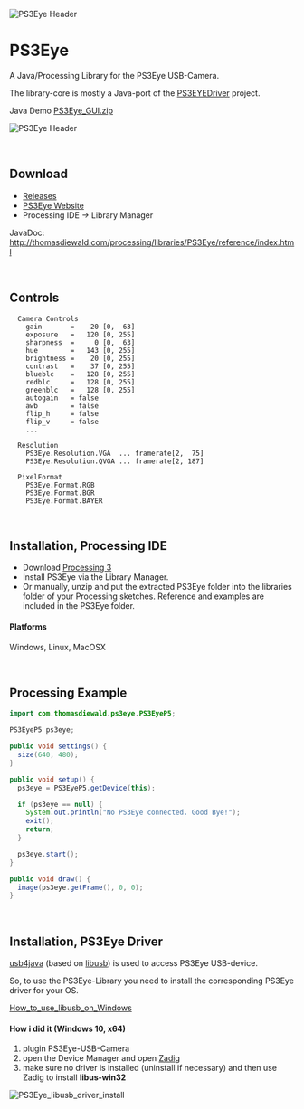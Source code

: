 ![PS3Eye Header](http://thomasdiewald.com/processing/libraries/PS3Eye/PS3Eye_header.jpg)

# PS3Eye
A Java/Processing Library for the PS3Eye USB-Camera.

The library-core is mostly a Java-port of the [PS3EYEDriver](https://github.com/inspirit/PS3EYEDriver) project.

Java Demo [PS3Eye_GUI.zip](https://github.com/diwi/PS3Eye/files/939853/PS3Eye_GUI.zip)

![PS3Eye Header](http://thomasdiewald.com/processing/libraries/PS3Eye/PS3Eye_capture.jpg)


<br>

## Download
+ [Releases](https://github.com/diwi/PS3Eye/releases)
+ [PS3Eye Website](http://thomasdiewald.com/processing/libraries/PS3Eye/)
+ Processing IDE -> Library Manager

JavaDoc: http://thomasdiewald.com/processing/libraries/PS3Eye/reference/index.html


<br>

## Controls
```
  Camera Controls
    gain       =    20 [0,  63]
    exposure   =   120 [0, 255]
    sharpness  =     0 [0,  63]
    hue        =   143 [0, 255]
    brightness =    20 [0, 255]
    contrast   =    37 [0, 255]
    blueblc    =   128 [0, 255]
    redblc     =   128 [0, 255]
    greenblc   =   128 [0, 255]
    autogain   = false     
    awb        = false
    flip_h     = false
    flip_v     = false
    ...
  
  Resolution
    PS3Eye.Resolution.VGA  ... framerate[2,  75]
    PS3Eye.Resolution.QVGA ... framerate[2, 187]
  
  PixelFormat
    PS3Eye.Format.RGB
    PS3Eye.Format.BGR
    PS3Eye.Format.BAYER
```

<br>

## Installation, Processing IDE

- Download [Processing 3](https://processing.org/download/?processing)
- Install PS3Eye via the Library Manager.
- Or manually, unzip and put the extracted PS3Eye folder into the libraries folder of your Processing sketches. Reference and examples are included in the PS3Eye folder. 

#### Platforms
Windows, Linux, MacOSX

<br>

## Processing Example

```java
import com.thomasdiewald.ps3eye.PS3EyeP5;

PS3EyeP5 ps3eye;

public void settings() {
  size(640, 480);
}

public void setup() {
  ps3eye = PS3EyeP5.getDevice(this);

  if (ps3eye == null) {
    System.out.println("No PS3Eye connected. Good Bye!");
    exit();
    return;
  } 

  ps3eye.start();
}

public void draw() {
  image(ps3eye.getFrame(), 0, 0);
}
```

<br>

## Installation, PS3Eye Driver

[usb4java](http://usb4java.org/) (based on [libusb](http://libusb.info/)) is used to access PS3Eye USB-device.

So, to use the PS3Eye-Library you need to install the corresponding PS3Eye driver for your OS.

[How_to_use_libusb_on_Windows](https://github.com/libusb/libusb/wiki/Windows#How_to_use_libusb_on_Windows)

#### How i did it (Windows 10, x64)
1) plugin PS3Eye-USB-Camera
2) open the Device Manager and open [Zadig](http://zadig.akeo.ie/)
3) make sure no driver is installed (uninstall if necessary) and then use Zadig to install **libus-win32**

![PS3Eye_libusb_driver_install](http://thomasdiewald.com/processing/libraries/PS3Eye/PS3Eye_libusb_driver_install.jpg)


